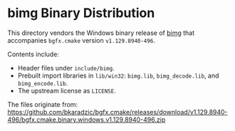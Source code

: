 # bimg Binary Distribution

This directory vendors the Windows binary release of [bimg](https://github.com/bkaradzic/bimg) that accompanies `bgfx.cmake` version `v1.129.8940-496`.

Contents include:

- Header files under `include/bimg`.
- Prebuilt import libraries in `lib/win32`: `bimg.lib`, `bimg_decode.lib`, and `bimg_encode.lib`.
- The upstream license as `LICENSE`.

The files originate from:
https://github.com/bkaradzic/bgfx.cmake/releases/download/v1.129.8940-496/bgfx.cmake.binary.windows.v1.129.8940-496.zip
